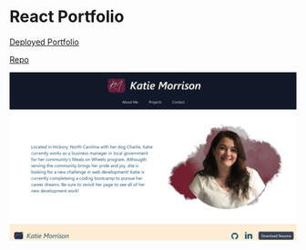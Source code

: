 # React Portfolio


[Deployed Portfolio](https://katie-morrison.herokuapp.com/) 

[Repo](https://github.com/kmorrison12/react-portfolio)

![screenshot](/src/assests/portfolio-screentshot.png)

